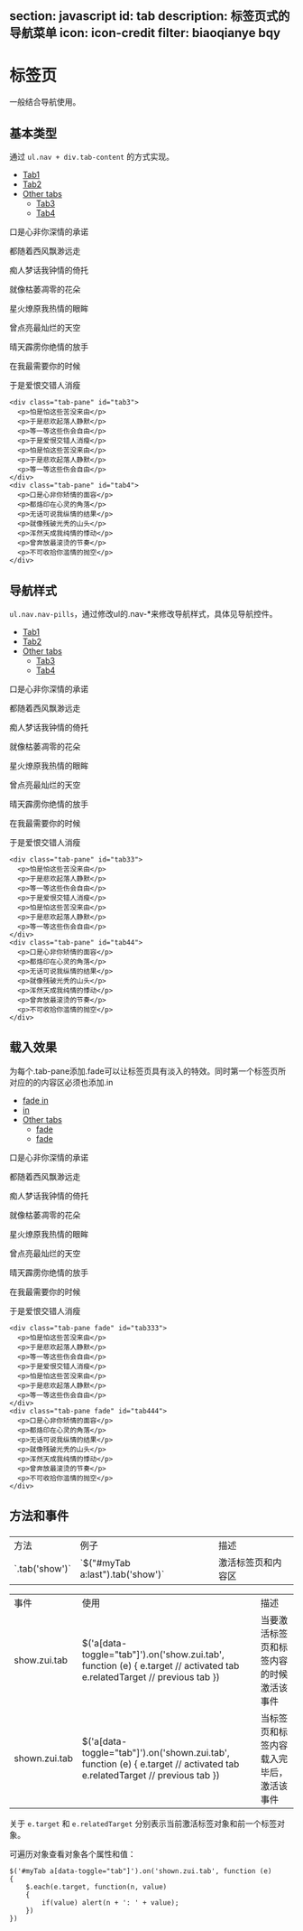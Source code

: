 ﻿section: javascript
id: tab
description: 标签页式的导航菜单
icon: icon-credit
filter: biaoqianye bqy
---

# 标签页

一般结合导航使用。

## 基本类型

通过 `ul.nav + div.tab-content` 的方式实现。

<div class="example">
  <ul id="myTab" class="nav nav-tabs">
    <li class="active">
      <a href="#tab1" data-toggle="tab">Tab1</a>
    </li>
    <li>
      <a href="#tab2" data-toggle="tab">Tab2</a>
    </li>
    <li class="dropdown">
      <a href="#" class="dropdown-toggle" data-toggle="dropdown">
        Other tabs <b class="caret"></b>
      </a>
      <ul class="dropdown-menu" role="menu" aria-labelledby="myTabDrop1">
        <li>
          <a href="#tab3" tabindex="-1" data-toggle="tab">Tab3</a>
        </li>
        <li>
          <a href="#tab4" tabindex="-1" data-toggle="tab">Tab4</a>
        </li>
      </ul>
    </li>
  </ul>
  <div class="tab-content">
    <div class="tab-pane in active" id="tab1">
      <p>口是心非你深情的承诺</p>
      <p>都随着西风飘渺远走</p>
      <p>痴人梦话我钟情的倚托</p>
      <p>就像枯萎凋零的花朵</p>
    </div>
    <div class="tab-pane" id="tab2">
      <p>星火燎原我热情的眼眸</p>
      <p>曾点亮最灿烂的天空</p>
      <p>晴天霹雳你绝情的放手</p>
      <p>在我最需要你的时候</p>
      <p>于是爱恨交错人消瘦</p>
    </div>

    <div class="tab-pane" id="tab3">
      <p>怕是怕这些苦没来由</p>
      <p>于是悲欢起落人静默</p>
      <p>等一等这些伤会自由</p>
      <p>于是爱恨交错人消瘦</p>
      <p>怕是怕这些苦没来由</p>
      <p>于是悲欢起落人静默</p>
      <p>等一等这些伤会自由</p>
    </div>
    <div class="tab-pane" id="tab4">
      <p>口是心非你矫情的面容</p>
      <p>都烙印在心灵的角落</p>
      <p>无话可说我纵情的结果</p>
      <p>就像残破光秃的山头</p>
      <p>浑然天成我纯情的悸动</p>
      <p>曾奔放最滚烫的节奏</p>
      <p>不可收拾你滥情的抛空</p>
    </div>
  </div>
</div>

## 导航样式

`ul.nav.nav-pills`，通过修改ul的.nav-*来修改导航样式，具体见导航控件。

<div class="example">
  <ul id="myTab2" class="nav nav-pills">
    <li class="active">
      <a href="#tab11" data-toggle="tab">Tab1</a>
    </li>
    <li>
      <a href="#tab22" data-toggle="tab">Tab2</a>
    </li>
    <li class="dropdown">
      <a href="#" class="dropdown-toggle" data-toggle="dropdown">
        Other tabs <b class="caret"></b>
      </a>
      <ul class="dropdown-menu" role="menu" aria-labelledby="myTabDrop1">
        <li>
          <a href="#tab33" tabindex="-1" data-toggle="tab">Tab3</a>
        </li>
        <li>
          <a href="#tab44" tabindex="-1" data-toggle="tab">Tab4</a>
        </li>
      </ul>
    </li>
  </ul>
  <div class="tab-content">
    <div class="tab-pane in active" id="tab11">
      <p>口是心非你深情的承诺</p>
      <p>都随着西风飘渺远走</p>
      <p>痴人梦话我钟情的倚托</p>
      <p>就像枯萎凋零的花朵</p>
    </div>
    <div class="tab-pane" id="tab22">
      <p>星火燎原我热情的眼眸</p>
      <p>曾点亮最灿烂的天空</p>
      <p>晴天霹雳你绝情的放手</p>
      <p>在我最需要你的时候</p>
      <p>于是爱恨交错人消瘦</p>
    </div>

    <div class="tab-pane" id="tab33">
      <p>怕是怕这些苦没来由</p>
      <p>于是悲欢起落人静默</p>
      <p>等一等这些伤会自由</p>
      <p>于是爱恨交错人消瘦</p>
      <p>怕是怕这些苦没来由</p>
      <p>于是悲欢起落人静默</p>
      <p>等一等这些伤会自由</p>
    </div>
    <div class="tab-pane" id="tab44">
      <p>口是心非你矫情的面容</p>
      <p>都烙印在心灵的角落</p>
      <p>无话可说我纵情的结果</p>
      <p>就像残破光秃的山头</p>
      <p>浑然天成我纯情的悸动</p>
      <p>曾奔放最滚烫的节奏</p>
      <p>不可收拾你滥情的抛空</p>
    </div>
  </div>
</div>

## 载入效果

为每个.tab-pane添加.fade可以让标签页具有淡入的特效。同时第一个标签页所对应的的内容区必须也添加.in

<div class="example">
  <ul id="myTab3" class="nav nav-pills">
    <li class="active">
      <a href="#tab111" data-toggle="tab">fade in</a>
    </li>
    <li>
      <a href="#tab222" data-toggle="tab">in</a>
    </li>
    <li class="dropdown">
      <a href="#" class="dropdown-toggle" data-toggle="dropdown">
        Other tabs
        <b class="caret"></b>
      </a>
      <ul class="dropdown-menu" role="menu" aria-labelledby="myTabDrop1">
        <li>
          <a href="#tab333" tabindex="-1" data-toggle="tab">fade</a>
        </li>
        <li>
          <a href="#tab444" tabindex="-1" data-toggle="tab">fade</a>
        </li>
      </ul>
    </li>
  </ul>
  <div class="tab-content">
    <div class="tab-pane fade in active" id="tab111">
      <p>口是心非你深情的承诺</p>
      <p>都随着西风飘渺远走</p>
      <p>痴人梦话我钟情的倚托</p>
      <p>就像枯萎凋零的花朵</p>
    </div>
    <div class="tab-pane fade" id="tab222">
      <p>星火燎原我热情的眼眸</p>
      <p>曾点亮最灿烂的天空</p>
      <p>晴天霹雳你绝情的放手</p>
      <p>在我最需要你的时候</p>
      <p>于是爱恨交错人消瘦</p>
    </div>

    <div class="tab-pane fade" id="tab333">
      <p>怕是怕这些苦没来由</p>
      <p>于是悲欢起落人静默</p>
      <p>等一等这些伤会自由</p>
      <p>于是爱恨交错人消瘦</p>
      <p>怕是怕这些苦没来由</p>
      <p>于是悲欢起落人静默</p>
      <p>等一等这些伤会自由</p>
    </div>
    <div class="tab-pane fade" id="tab444">
      <p>口是心非你矫情的面容</p>
      <p>都烙印在心灵的角落</p>
      <p>无话可说我纵情的结果</p>
      <p>就像残破光秃的山头</p>
      <p>浑然天成我纯情的悸动</p>
      <p>曾奔放最滚烫的节奏</p>
      <p>不可收拾你滥情的抛空</p>
    </div>
  </div>
</div>

## 方法和事件

<h3></h3>

<table class="table table-bordered table-striped">
  <tbody>
    <tr>
      <td>方法</td>
      <td>例子</td>
      <td>描述</td>
    </tr>
    <tr>
      <td>`.tab('show')`</td>
      <td>`$("#myTab a:last").tab('show')`</td>
      <td>激活标签页和内容区</td>
    </tr>
  </tbody>
</table>

<table class="table table-bordered table-striped">
  <tbody>
    <tr>
      <td>事件</td>
      <td>使用</td>
      <td>描述</td>
    </tr>
    <tr>
      <td>show.zui.tab</td>
      <td>$('a[data-toggle="tab"]').on('show.zui.tab', function (e) { e.target // activated tab e.relatedTarget // previous tab })</td>
      <td>当要激活标签页和标签内容的时候激活该事件</td>
    </tr>
    <tr>
      <td>shown.zui.tab</td>
      <td>$('a[data-toggle="tab"]').on('shown.zui.tab', function (e) { e.target // activated tab e.relatedTarget // previous tab })</td>
      <td>当标签页和标签内容载入完毕后，激活该事件</td>
    </tr>
  </tbody>
</table>

关于 `e.target` 和 `e.relatedTarget` 分别表示当前激活标签对象和前一个标签对象。

可遍历对象查看对象各个属性和值：

```
$('#myTab a[data-toggle="tab"]').on('shown.zui.tab', function (e)
{
    $.each(e.target, function(n, value)
    {
        if(value) alert(n + ': ' + value);
    })
})
```
